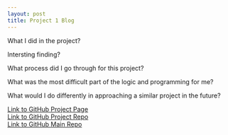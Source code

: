 ```yaml
---
layout: post
title: Project 1 Blog
---
```

What I did in the project?


Intersting finding?


What process did I go through for this project?


What was the most difficult part of the logic and programming for me?


What would I do differently in approaching a similar project in the future? 





[Link to GitHub Project Page](https://siare1023.github.io/ST558-Project1/) \
[Link to GitHub Project Repo](https://github.com/siare1023/ST558-Project1) \
[Link to GitHub Main Repo](https://github.com/siare1023/siare1023.github.io)
